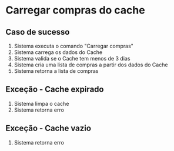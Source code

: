 # Carregar compras do cache

## Caso de sucesso

<ol>
<li>Sistema executa o comando "Carregar compras"</li>
<li>Sistema carrega os dados do Cache</li>
<li>Sistema valida se o Cache tem menos de 3 dias</li>
<li>Sistema cria uma lista de compras a partir dos dados do Cache</li>
<li>Sistema retorna a lista de compras</li>
</ol>

## Exceção - Cache expirado

<ol>
<li>Sistema limpa o cache</li>
<li>Sistema retorna erro</li>
</ol>


## Exceção - Cache vazio

<ol>
<li>Sistema retorna erro</li>
</ol>